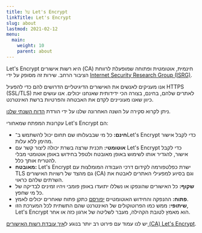```yaml
---
title: על Let's Encrypt
linkTitle: Let's Encrypt
slug: about
lastmod: 2021-02-12
menu:
  main:
    weight: 10
    parent: about
---
```


Let's Encrypt היא רשות אישורים (CA) חינמית, אוטומטית ופתוחה שמופעלת לרווחת הציבור הרחב. שירות זה מסופק על ידי [Internet Security Research Group (ISRG)](https://www.abetterinternet.org/).

אנו מעניקים לאנשים את האישורים הדיגיטליים הדרושים להם כדי להפעיל HTTPS‏ (SSL/TLS) לאתרים שלהם, בחינם, בצורה הכי ידידותית שאנחנו יכולים. אנו עושים זאת כיוון שאנו מעוניינים לקדם את האבטחה והפרטיות ברשת האינטרנט.

ניתן לקרוא סקירה על השנה האחרונה שלנו על ידי הורדת [ הדוח השנתי שלנו](https://www.abetterinternet.org/annual-reports/).

עקרונות המפתח שמאחורי Let's Encrypt הם:

* **חינם:** כל מי שבבעלותו שם תחום יכול להשתמש ב־Let's Encrypt כדי לקבל אישור מהימן ללא עלות.
* **אוטומטי:** תכנית שרצה בשרת יכולה ליצור קשר עם Let's Encrypt כדי לקבל אישור, להגדיר אותו לשימוש באופן מאובטח ולטפל בחידוש באופן אוטומטי מבלי להטריח אותך כלל.
* **מאובטח:** Let's Encrypt ישרת כפלטפורמה לקידום דרכי העבודה המומלצות עם TLS גם מהצד של רשויות האישורים (CA) וגם בסיוע למפעילי האתרים לאבטח את השרתים שלהם כראוי.
* **שקוף:** כל האישורים שהונפקו או נשללו יתועדו באופן פומבי ויהיו זמינים לבדיקה של כל מי שחפץ.
* **פתוח:** ההנפקה והחידוש האוטומטיים [יפורסם](https://tools.ietf.org/html/rfc8555) כתקן פתוח שאחרים יכולים לאמץ.
* **שיתופי:** ממש כמו הפרוטוקולים של האינטרנט שהם התשתית לכל המערכת הזו, Let's Encrypt הוא מאמץ לטובת הקהילה, מעבר לשליטה של ארגון כזה או אחר.

יש לנו עמוד עם פירוט רב יותר בנוגע ל[איך עובדת רשות האישורים ‎(CA) ‏Let's Encrypt](/how-it-works).
